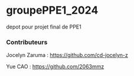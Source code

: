 # groupePPE1_2024
depot pour projet final de PPE1
### Contributeurs
Jocelyn Zaruma : https://github.com/cd-jocelyn-z

Yue CAO : https://github.com/2063mmz
